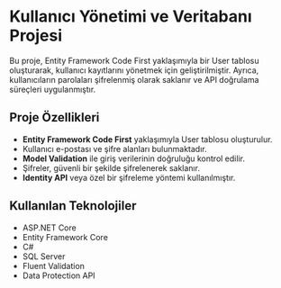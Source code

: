 ﻿# Kullanıcı Yönetimi ve Veritabanı Projesi

Bu proje, Entity Framework Code First yaklaşımıyla bir User tablosu oluşturarak, kullanıcı kayıtlarını yönetmek için geliştirilmiştir. Ayrıca, kullanıcıların parolaları şifrelenmiş olarak saklanır ve API doğrulama süreçleri uygulanmıştır.

## Proje Özellikleri

- **Entity Framework Code First** yaklaşımıyla User tablosu oluşturulur.
- Kullanıcı e-postası ve şifre alanları bulunmaktadır.
- **Model Validation** ile giriş verilerinin doğruluğu kontrol edilir.
- Şifreler, güvenli bir şekilde şifrelenerek saklanır.
- **Identity API** veya özel bir şifreleme yöntemi kullanılmıştır.

## Kullanılan Teknolojiler

- ASP.NET Core
- Entity Framework Core
- C#
- SQL Server
- Fluent Validation
- Data Protection API

